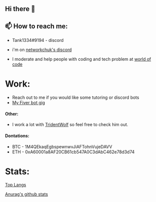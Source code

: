 ## Hi there 👋

## 📫 How to reach me: 
  * Tank1334#9194 - discord
  
  * i\'m on [networkchuk\'s discord](https://discord.gg/networkchuck) 
  
  * I moderate and help people with coding and tech problem at [world of code](https://discord.gg/coding)



# Work:
* Reach out to me if you would like some tutoring or discord bots
* [My Fiver bot gig](https://www.fiverr.com/eldartank/make-you-a-discord-bot-using-python)

#### Other:
* I work a lot with [TridentWolf](https://github.com/TridentWolfDev) so feel free to check him out.
#### Dontations:
* BTC - 1M4QEkaqEgbspewnwvJiAFTohnVujeDAVV
* ETH - 0xA60001a8AF20CB61cb547A0C3dAbC462e78d3d74

# Stats:
[Top Langs](https://github-readme-stats.vercel.app/api/top-langs/?username=Tank1334)

[Anurag's github stats](https://github-readme-stats.vercel.app/api?username=Tank1334)
